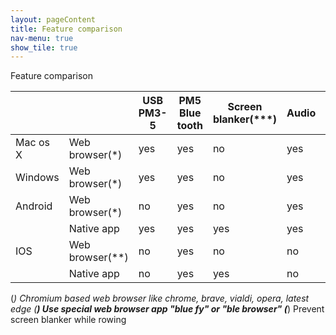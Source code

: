 ```yaml
---
layout: pageContent
title: Feature comparison
nav-menu: true
show_tile: true
---
```

Feature comparison

|          |                  | USB PM3-5 | PM5 Blue tooth | Screen blanker(***) | Audio | Video |
|----------|------------------|-----------|----------------|---------------------|-------|-------|
| Mac os X | Web browser(*)   | yes       | yes            | no                  | yes   | yes   |
| Windows  | Web browser(*)   | yes       | yes            | no                  | yes   | yes   |
| Android  | Web browser(*)   | no        | yes            | no                  | yes   | yes   |
|          | Native app       | yes       | yes            | yes                 | yes   | yes   |
| IOS      | Web browser(**)  | no        | yes            | no                  | no    | no    |
|          | Native app       | no        | yes            | yes                 | no    | no    |

(*) Chromium based web browser like chrome, brave, vialdi, opera, latest edge
(**) Use special web browser app "blue fy"  or "ble browser"
(***) Prevent screen blanker while rowing